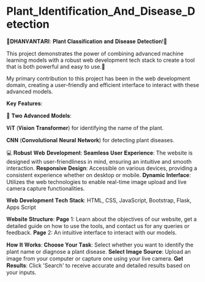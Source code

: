 # Plant_Identification_And_Disease_Detection
🌿𝐃𝐇𝐀𝐍𝐕𝐀𝐍𝐓𝐀𝐑𝐈: 𝐏𝐥𝐚𝐧𝐭 𝐂𝐥𝐚𝐬𝐬𝐢𝐟𝐢𝐜𝐚𝐭𝐢𝐨𝐧 𝐚𝐧𝐝 𝐃𝐢𝐬𝐞𝐚𝐬𝐞 𝐃𝐞𝐭𝐞𝐜𝐭𝐢𝐨𝐧!🌿

This project demonstrates the power of combining advanced machine learning models with a robust web development tech stack to create a tool that is both powerful and easy to use.🌱

My primary contribution to this project has been in the web development domain, creating a user-friendly and efficient interface to interact with these advanced models.

𝐊𝐞𝐲 𝐅𝐞𝐚𝐭𝐮𝐫𝐞𝐬:

🔬 𝐓𝐰𝐨 𝐀𝐝𝐯𝐚𝐧𝐜𝐞𝐝 𝐌𝐨𝐝𝐞𝐥𝐬:

𝐕𝐢𝐓 (𝐕𝐢𝐬𝐢𝐨𝐧 𝐓𝐫𝐚𝐧𝐬𝐟𝐨𝐫𝐦𝐞𝐫) for identifying the name of the plant.

𝐂𝐍𝐍 (𝐂𝐨𝐧𝐯𝐨𝐥𝐮𝐭𝐢𝐨𝐧𝐚𝐥 𝐍𝐞𝐮𝐫𝐚𝐥 𝐍𝐞𝐭𝐰𝐨𝐫𝐤) for detecting plant diseases.

💻 𝐑𝐨𝐛𝐮𝐬𝐭 𝐖𝐞𝐛 𝐃𝐞𝐯𝐞𝐥𝐨𝐩𝐦𝐞𝐧𝐭:
𝐒𝐞𝐚𝐦𝐥𝐞𝐬𝐬 𝐔𝐬𝐞𝐫 𝐄𝐱𝐩𝐞𝐫𝐢𝐞𝐧𝐜𝐞: The website is designed with user-friendliness in mind, ensuring an intuitive and smooth interaction.
𝐑𝐞𝐬𝐩𝐨𝐧𝐬𝐢𝐯𝐞 𝐃𝐞𝐬𝐢𝐠𝐧: Accessible on various devices, providing a consistent experience whether on desktop or mobile.
𝐃𝐲𝐧𝐚𝐦𝐢𝐜 𝐈𝐧𝐭𝐞𝐫𝐟𝐚𝐜𝐞: Utilizes the web technologies to enable real-time image upload and live camera capture functionalities.

𝐖𝐞𝐛 𝐃𝐞𝐯𝐞𝐥𝐨𝐩𝐦𝐞𝐧𝐭 𝐓𝐞𝐜𝐡 𝐒𝐭𝐚𝐜𝐤:
HTML, CSS, JavaScript, Bootstrap, Flask, Apps Script

𝐖𝐞𝐛𝐬𝐢𝐭𝐞 𝐒𝐭𝐫𝐮𝐜𝐭𝐮𝐫𝐞:
𝐏𝐚𝐠𝐞 1: Learn about the objectives of our website, get a detailed guide on how to use the tools, and contact us for any queries or feedback.
𝐏𝐚𝐠𝐞 2: An intuitive interface to interact with our models.

𝐇𝐨𝐰 𝐈𝐭 𝐖𝐨𝐫𝐤𝐬:
𝐂𝐡𝐨𝐨𝐬𝐞 𝐘𝐨𝐮𝐫 𝐓𝐚𝐬𝐤: Select whether you want to identify the plant name or diagnose a plant disease.
𝐒𝐞𝐥𝐞𝐜𝐭 𝐈𝐦𝐚𝐠𝐞 𝐒𝐨𝐮𝐫𝐜𝐞: Upload an image from your computer or capture one using your live camera.
𝐆𝐞𝐭 𝐑𝐞𝐬𝐮𝐥𝐭𝐬: Click 'Search' to receive accurate and detailed results based on your inputs.
